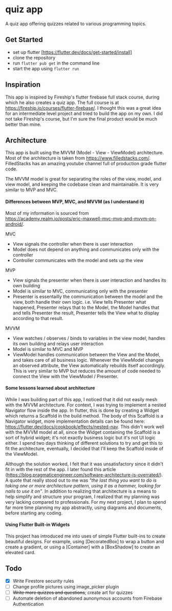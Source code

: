 # quiz app

A quiz app offering quizzes related to various programming topics.

## Get Started
* set up flutter [https://flutter.dev/docs/get-started/install]
* clone the repository
* run ```flutter pub get``` in the command line
* start the app using ```flutter run```

## Inspiration

This app is inspired by Fireship's flutter firebase full stack course, during which he also creates a quiz app. The full course is at https://fireship.io/courses/flutter-firebase/. I thought this was a great idea for an intermediate level project and tried to build the app on my own. I did not take Fireship's course, but I'm sure the final product would be much better than mine. 

## Architecture 

This app is built using the MVVM (Model - View - ViewModel) architecture. Most of the architecture is taken from https://www.filledstacks.com/. FilledStacks has an amazing youtube channel full of production grade flutter code. 

The MVVM model is great for separating the roles of the view, model, and view model, and keeping the codebase clean and maintainable. It is very similar to MVP and MVC.

#### Differences between MVP, MVC, and MVVM (as I understand it)
Most of my information is sourced from https://academy.realm.io/posts/eric-maxwell-mvc-mvp-and-mvvm-on-android/.

MVC
- View signals the controller when there is user interaction
- Model does not depend on anything and communicates only with the controller
- Controller communicates with the model and sets up the view

MVP
- View signals the presenter when there is user interaction and handles its own building
- Model is similar to MVC, communicating only with the presenter
- Presenter is essentailly the communication between the model and the view, both handle their own logic. i.e. View tells Presenter what happened, Presenter relays that to the Model, the Model handles that and tells Presenter the result, Presenter tells the View what to display according to that result.

MVVM
- View watches / observes / binds to variables in the view model, handles its own building and relays user interaction 
- Model is similar to MVC and MVP
- ViewModel handles communication between the View and the Model, and takes care of all business logic. Whenever the ViewModel changes an observed attribute, the View automatically rebuilds itself accordingly. This is very similar to MVP but reduces the amount of code needed to connect the View with the ViewModel / Presenter.


#### Some lessons learned about architecture
  While I was building part of this app, I noticed that it did not easily mesh with the MVVM architecture. For context, I was trying to implement a nested Navigator flow inside the app. In flutter, this is done by creating a Widget which returns a Scaffold in the build method. The body of this Scaffold is a Navigator widget, more implementation details can be found here: https://flutter.dev/docs/cookbook/effects/nested-nav. This didn't work well with the MVVM model at all, since the Widget containing the Scaffold is a sort of hybrid widget; it's not exactly business logic but it's not UI logic either. I spend two days thinking of different solutions to try and get this to fit the architecture, eventually, I decided that I'll keep the Scaffold inside of the ViewModel. 

  Although the solution worked, I felt that it was unsatisfactory since it didn't fit in with the rest of the app. I later found this article (https://blog.pragmaticengineer.com/software-architecture-is-overrated/). A quote that really stood out to me was _"the last thing you want to do is taking one or more architecture pattern, using it as a hammer, looking for nails to use it on"_. In addition to realizing that architecture is a means to help simplify and structure your program, I realized that my planning was very lacking compared to professionals. For my next project, I plan to spend far more time planning my app abstractly, using diagrams and documents, before starting any coding. 
 
#### Using Flutter Built-in Widgets
  This project has introduced me into uses of simple Flutter built-ins to create beautiful designs. For example, using [DecoratedBox] to wrap a button and create a gradient, or using a [Container] with a [BoxShadow] to create an elevated card. 
  
## Todo 
- [x] Write Firestore security rules
- [ ] Change profile pictures using image_picker plugin
- [ ] <s>Write more quizzes and questions</s>; create art for quizzes
- [ ] Automate deletion of abandoned aunonymous accounts from Firebase Authentication

